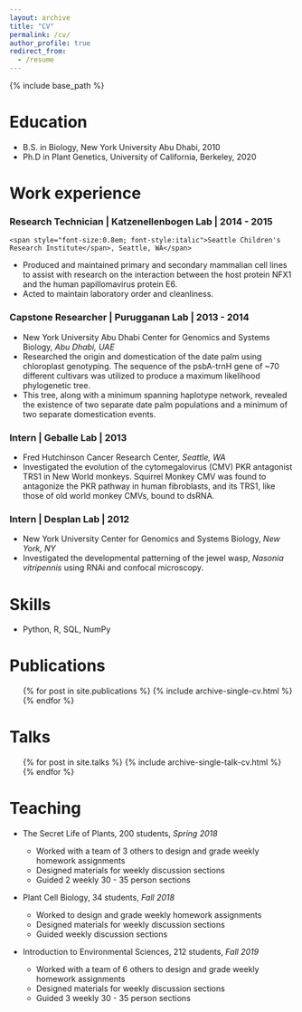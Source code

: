 ```yaml
---
layout: archive
title: "CV"
permalink: /cv/
author_profile: true
redirect_from:
  - /resume
---
```


{% include base_path %}

Education
======
* B.S. in Biology, New York University Abu Dhabi, 2010
* Ph.D in Plant Genetics, University of California, Berkeley, 2020

Work experience
======

### Research Technician | Katzenellenbogen Lab | 2014 - 2015
    <span style="font-size:0.8em; font-style:italic">Seattle Children's Research Institute</span>, Seattle, WA</span>
  *  Produced and maintained primary and secondary mammalian cell lines to assist with research on the interaction between the host protein NFX1 and the human papillomavirus protein E6.
  *  Acted to maintain laboratory order and cleanliness.

### Capstone Researcher | Purugganan Lab | 2013 - 2014
  * New York University Abu Dhabi Center for Genomics and Systems Biology, <i>Abu Dhabi, UAE</i>
  * Researched the origin and domestication of the date palm using chloroplast genotyping. The sequence of the psbA-trnH gene of ~70 different cultivars was utilized to produce a maximum likelihood phylogenetic tree.
  * This tree, along with a minimum spanning haplotype network, revealed the existence of two separate date palm populations and a minimum of two separate domestication events.
 
### Intern | Geballe Lab | 2013
  * Fred Hutchinson Cancer Research Center, <i>Seattle, WA</i>
  * Investigated the evolution of the cytomegalovirus (CMV) PKR antagonist TRS1 in New World monkeys. Squirrel Monkey CMV was found to antagonize the PKR pathway in human fibroblasts, and its TRS1, like those of old world monkey CMVs, bound to dsRNA.

### Intern | Desplan Lab | 2012
  * New York University Center for Genomics and Systems Biology, <i>New York, NY</i>
  * Investigated the developmental patterning of the jewel wasp, <i>Nasonia vitripennis</i> using RNAi and confocal microscopy. 


  
Skills
======
* Python, R, SQL, NumPy

Publications
======
  <ul>{% for post in site.publications %}
    {% include archive-single-cv.html %}
  {% endfor %}</ul>
  
Talks
======
  <ul>{% for post in site.talks %}
    {% include archive-single-talk-cv.html %}
  {% endfor %}</ul>
  
Teaching
======
  * The Secret Life of Plants, 200 students, <i> Spring 2018 </i>
    * Worked with a team of 3 others to design and grade weekly homework assignments
    * Designed materials for weekly discussion sections
    * Guided 2 weekly 30 - 35 person sections
    
  * Plant Cell Biology, 34 students, <i> Fall 2018</i>
    * Worked to design and grade weekly homework assignments
    * Designed materials for weekly discussion sections
    * Guided weekly discussion sections
    
  * Introduction to Environmental Sciences, 212 students, <i> Fall 2019 </i>
    * Worked with a team of 6 others to design and grade weekly homework assignments
    * Designed materials for weekly discussion sections
    * Guided 3 weekly 30 - 35 person sections
 
